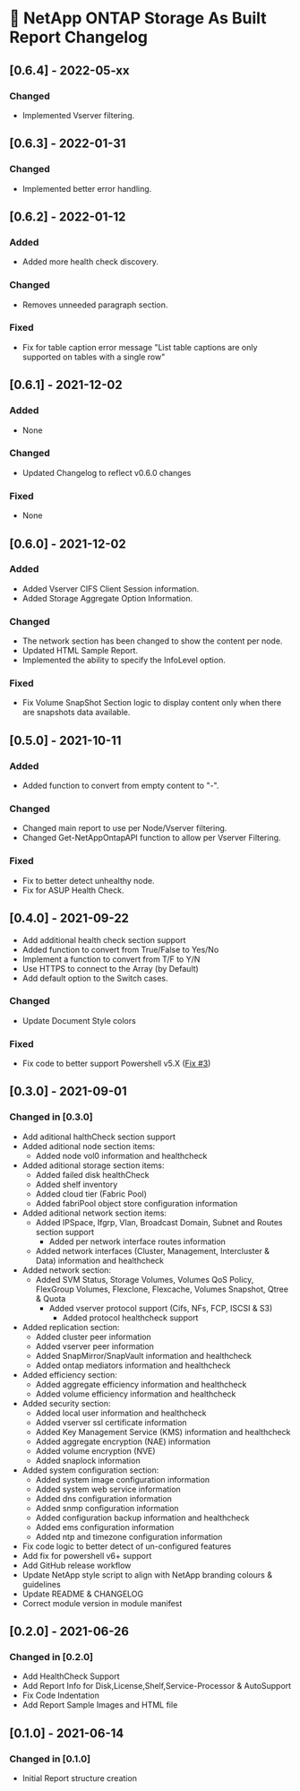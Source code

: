 # :arrows_counterclockwise: NetApp ONTAP Storage As Built Report Changelog

## [0.6.4] - 2022-05-xx

### Changed

- Implemented Vserver filtering.

## [0.6.3] - 2022-01-31

### Changed

- Implemented better error handling.

## [0.6.2] - 2022-01-12

### Added

- Added more health check discovery.

### Changed

- Removes unneeded paragraph section.

### Fixed

- Fix for table caption error message "List table captions are only supported on tables with a single row"

## [0.6.1] - 2021-12-02

### Added

- None

### Changed

- Updated Changelog to reflect v0.6.0 changes

### Fixed

- None

## [0.6.0] - 2021-12-02

### Added

- Added Vserver CIFS Client Session information.
- Added Storage Aggregate Option Information.

### Changed

- The network section has been changed to show the content per node.
- Updated HTML Sample Report.
- Implemented the ability to specify the InfoLevel option.

### Fixed

- Fix Volume SnapShot Section logic to display content only when there are snapshots data available.

## [0.5.0] - 2021-10-11

### Added

- Added function to convert from empty content to "-".

### Changed

- Changed main report to use per Node/Vserver filtering.
- Changed Get-NetAppOntapAPI function to allow per Vserver Filtering.

### Fixed

- Fix to better detect unhealthy node.
- Fix for ASUP Health Check.

## [0.4.0] - 2021-09-22

- Add additional health check section support
- Added function to convert from True/False to Yes/No
- Implement a function to convert from T/F to Y/N
- Use HTTPS to connect to the Array (by Default)
- Add default option to the Switch cases.

### Changed

- Update Document Style colors

### Fixed

- Fix code to better support Powershell v5.X ([Fix #3](https://github.com/AsBuiltReport/AsBuiltReport.NetApp.ONTAP/issues/3))

## [0.3.0] - 2021-09-01

### Changed in [0.3.0]

- Add aditional halthCheck section support
- Added aditional node section items:
  - Added node vol0 information and healthcheck
- Added aditional storage section items:
  - Added failed disk healthCheck
  - Added shelf inventory
  - Added cloud tier (Fabric Pool)
  - Added fabriPool object store configuration information
- Added aditional network section items:
  - Added IPSpace, Ifgrp, Vlan, Broadcast Domain, Subnet and Routes section support
    - Added per network interface routes information
  - Added network interfaces (Cluster, Management, Intercluster & Data) information and healthcheck
- Added network section:
  - Added SVM Status, Storage Volumes, Volumes QoS Policy, FlexGroup Volumes, Flexclone, Flexcache, Volumes Snapshot, Qtree & Quota
    - Added vserver protocol support (Cifs, NFs, FCP, ISCSI & S3)
      - Added protocol healthcheck support
- Added replication section:
  - Added cluster peer information
  - Added vserver peer information
  - Added SnapMirror/SnapVault information and healthcheck
  - Added ontap mediators information and healthcheck
- Added efficiency section:
  - Added aggregate efficiency information and healthcheck
  - Added volume efficiency information and healthcheck
- Added security section:
  - Added local user information and healthcheck
  - Added vserver ssl certificate information
  - Added Key Management Service (KMS) information and healthcheck
  - Added aggregate encryption (NAE) information
  - Added volume encryption (NVE)
  - Added snaplock information
- Added system configuration section:
  - Added system image configuration information
  - Added system web service information
  - Added dns configuration information
  - Added snmp configuration information
  - Added configuration backup information and healthcheck
  - Added ems configuration information
  - Added ntp and timezone configuration information
- Fix code logic to better detect of un-configured features
- Add fix for powershell v6+ support
- Add GitHub release workflow
- Update NetApp style script to align with NetApp branding colours & guidelines
- Update README & CHANGELOG
- Correct module version in module manifest

## [0.2.0] - 2021-06-26

### Changed in [0.2.0]

- Add HealthCheck Support
- Add Report Info for Disk,License,Shelf,Service-Processor & AutoSupport
- Fix Code Indentation
- Add Report Sample Images and HTML file

## [0.1.0] - 2021-06-14

### Changed in [0.1.0]

- Initial Report structure creation

